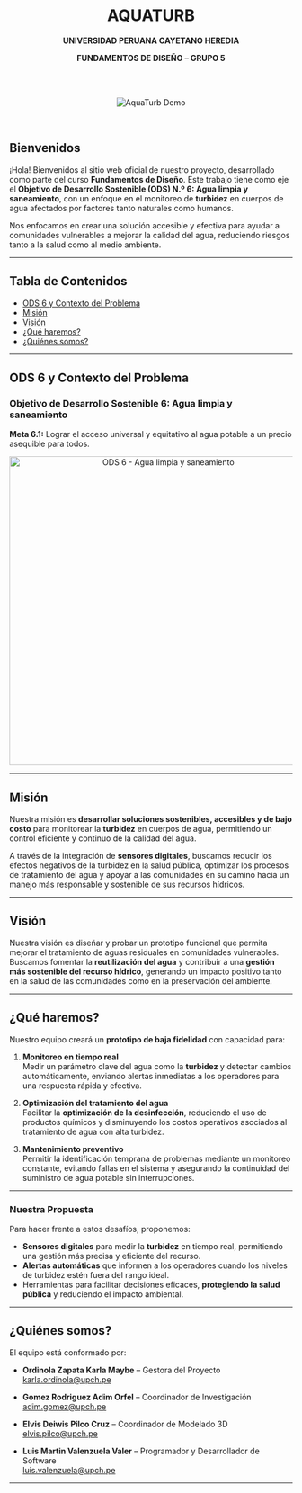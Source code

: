 <h1 align="center"><strong>AQUATURB</strong></h1>
<p align="center"><strong>UNIVERSIDAD PERUANA CAYETANO HEREDIA</strong></p>
<p align="center"><strong>FUNDAMENTOS DE DISEÑO – GRUPO 5</strong></p>
<br>
<br>
<p align="center">
  <img src="https://s6.ezgif.com/tmp/ezgif-6b819185cae0d7.gif" alt="AquaTurb Demo" />
</p>
<br>

## Bienvenidos

¡Hola! Bienvenidos al sitio web oficial de nuestro proyecto, desarrollado como parte del curso **Fundamentos de Diseño**. Este trabajo tiene como eje el **Objetivo de Desarrollo Sostenible (ODS) N.º 6: Agua limpia y saneamiento**, con un enfoque en el monitoreo de **turbidez** en cuerpos de agua afectados por factores tanto naturales como humanos.

Nos enfocamos en crear una solución accesible y efectiva para ayudar a comunidades vulnerables a mejorar la calidad del agua, reduciendo riesgos tanto a la salud como al medio ambiente.

---

## Tabla de Contenidos

- [ODS 6 y Contexto del Problema](#ods-6-y-contexto-del-problema)
- [Misión](#misión)
- [Visión](#visión)
- [¿Qué haremos?](#qué-haremos)
- [¿Quiénes somos?](#quiénes-somos)

---

## ODS 6 y Contexto del Problema

### Objetivo de Desarrollo Sostenible 6: Agua limpia y saneamiento  
**Meta 6.1:** Lograr el acceso universal y equitativo al agua potable a un precio asequible para todos.

<p align="center">
  <img src="https://upload.wikimedia.org/wikipedia/commons/c/ca/Sustainable_Development_Goal-es-12.jpg" alt="ODS 6 - Agua limpia y saneamiento" width="550">
</p>

---

## Misión

Nuestra misión es **desarrollar soluciones sostenibles, accesibles y de bajo costo** para monitorear la **turbidez** en cuerpos de agua, permitiendo un control eficiente y continuo de la calidad del agua.

A través de la integración de **sensores digitales**, buscamos reducir los efectos negativos de la turbidez en la salud pública, optimizar los procesos de tratamiento del agua y apoyar a las comunidades en su camino hacia un manejo más responsable y sostenible de sus recursos hídricos.

---

## Visión

Nuestra visión es diseñar y probar un prototipo funcional que permita mejorar el tratamiento de aguas residuales en comunidades vulnerables. Buscamos fomentar la **reutilización del agua** y contribuir a una **gestión más sostenible del recurso hídrico**, generando un impacto positivo tanto en la salud de las comunidades como en la preservación del ambiente.

---

## ¿Qué haremos?

Nuestro equipo creará un **prototipo de baja fidelidad** con capacidad para:

1. **Monitoreo en tiempo real**  
   Medir un parámetro clave del agua como la **turbidez** y detectar cambios automáticamente, enviando alertas inmediatas a los operadores para una respuesta rápida y efectiva.

2. **Optimización del tratamiento del agua**  
   Facilitar la **optimización de la desinfección**, reduciendo el uso de productos químicos y disminuyendo los costos operativos asociados al tratamiento de agua con alta turbidez.

3. **Mantenimiento preventivo**  
   Permitir la identificación temprana de problemas mediante un monitoreo constante, evitando fallas en el sistema y asegurando la continuidad del suministro de agua potable sin interrupciones.

---

### Nuestra Propuesta

Para hacer frente a estos desafíos, proponemos:

- **Sensores digitales** para medir la **turbidez** en tiempo real, permitiendo una gestión más precisa y eficiente del recurso.
- **Alertas automáticas** que informen a los operadores cuando los niveles de turbidez estén fuera del rango ideal.
- Herramientas para facilitar decisiones eficaces, **protegiendo la salud pública** y reduciendo el impacto ambiental.

---

## ¿Quiénes somos?

El equipo está conformado por:

- **Ordinola Zapata Karla Maybe** – Gestora del Proyecto  
  [karla.ordinola@upch.pe](mailto:karla.ordinola@upch.pe)

- **Gomez Rodriguez Adim Orfel** – Coordinador de Investigación  
  [adim.gomez@upch.pe](mailto:adim.gomez@upch.pe)

- **Elvis Deiwis Pilco Cruz** – Coordinador de Modelado 3D  
  [elvis.pilco@upch.pe](mailto:elvis.pilco@upch.pe)

- **Luis Martin Valenzuela Valer** – Programador y Desarrollador de Software  
  [luis.valenzuela@upch.pe](mailto:luis.valenzuela@upch.pe)

---
